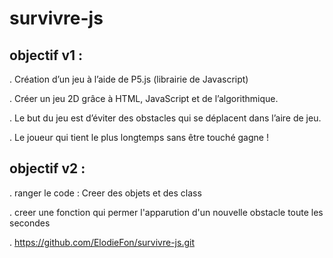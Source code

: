 # survivre-js

## objectif v1 :

. Création d’un jeu à l’aide de P5.js (librairie de Javascript)

. Créer un jeu 2D grâce à HTML, JavaScript et de l’algorithmique.

. Le but du jeu est d’éviter des obstacles qui se déplacent dans l’aire de jeu. 

. Le joueur qui tient le plus longtemps sans être touché gagne ! 

## objectif v2 :
 
. ranger le code : Creer des objets et des class

. creer une fonction qui permer l'apparution d'un nouvelle obstacle toute les secondes

. https://github.com/ElodieFon/survivre-js.git
